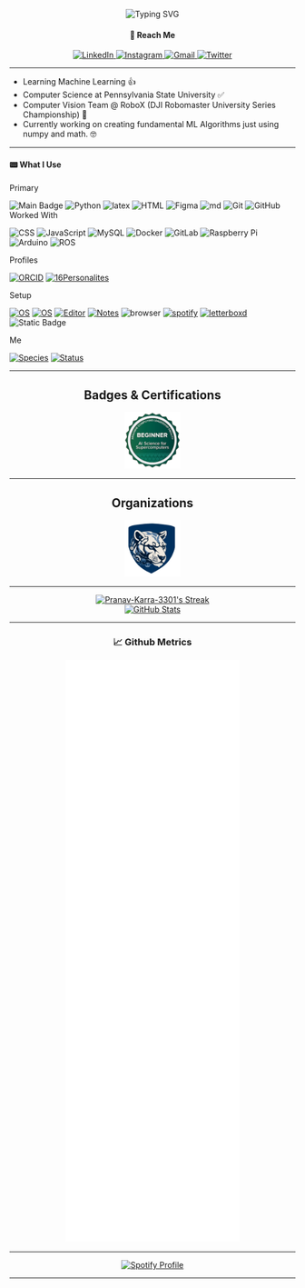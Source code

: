 <p align="center">
    <img src="https://readme-typing-svg.demolab.com?font=Oswald&size=30&duration=3000&pause=70&color=888888&center=true&vCenter=true&multiline=true&repeat=false&random=false&width=650&height=130&lines=%F0%9F%91%8B+Hello!+My+name+is+Pranav+Karra;%F0%9F%93%8DWelcome+to+my+Github+profile!" alt="Typing SVG" />
</p>

<div align="center">
    <h4>📩 Reach Me</h4>
    <a href="https://www.linkedin.com/in/pranav-karra-09477228b">
        <img src="https://img.shields.io/badge/-pranavkarra-blue?style=flat-square&logo=Linkedin&logoColor=white" alt="LinkedIn" />
    </a>
    <a href="https://instagram.com/pranav.karra">
        <img src="https://img.shields.io/badge/-pranav.karra-purple?style=flat-square&logo=instagram&logoColor=white" alt="Instagram" />
    </a>
    <a href="mailto:pranavkarra001@gmail.com">
        <img src="https://img.shields.io/badge/-pranavkarra001%40gmail.com-c14438?style=flat-square&logo=Gmail&logoColor=white" alt="Gmail" />
    </a>
    <a href="https://twitter.com/pranav__karra">
        <img src="https://img.shields.io/badge/-pranav__karra-blue?logo=Twitter" alt="Twitter" />
    </a>
</div>

---

- Learning Machine Learning 👍
- Computer Science at Pennsylvania State University ✅
- Computer Vision Team @ RoboX (DJI Robomaster University Series Championship) 🤖
- Currently working on creating fundamental ML Algorithms just using numpy and math. 🤓

---
#### 📟 What I Use
Primary

![Main Badge](https://img.shields.io/badge/Main-Jupyter_Notebook-orange?logo=Jupyter&labelColor=black)
![Python](https://img.shields.io/badge/-Python-grey?style=flat-square&logo=Python)
![latex](https://img.shields.io/badge/-LaTex-teal?logo=latex&logoColor=white)
![HTML](https://img.shields.io/badge/-HTML5-orange?logo=html5&logoColor=white)
![Figma](https://img.shields.io/badge/-Figma-grey?logo=figma)
![md](https://img.shields.io/badge/-markdown-blue?logo=markdown&logoColor=white)
![Git](https://img.shields.io/badge/-Git-grey?style=flat-square&logo=git)
![GitHub](https://img.shields.io/badge/-GitHub-181717?style=flat-square&logo=github)
Worked With

![CSS](https://img.shields.io/badge/-CSS3-darkblue?logo=css3&logoColor=white)
![JavaScript](https://img.shields.io/badge/-JavaScript-grey?logo=javascript)
![MySQL](https://img.shields.io/badge/-MySQL-black?style=flat-square&logo=mysql)
![Docker](https://img.shields.io/badge/-Docker-blue?style=flat-square&logo=docker&logoColor=white)
![GitLab](https://img.shields.io/badge/-GitLab-FCA121?style=flat-square&logo=gitlab)
![Raspberry Pi](https://img.shields.io/badge/-Raspberry%20Pi-C51A4A?style=flat-square&logo=Raspberry-Pi)
![Arduino](https://img.shields.io/badge/-Arduino-teal?logo=arduino)
![ROS](https://img.shields.io/badge/-ROS-navy?logo=ROS)

Profiles

[![ORCID](https://img.shields.io/badge/ORCID-0009--0009--4241--9700-green?style=flat-square&logo=orcid&logoColor=white&labelColor=grey)](https://orcid.org/0009-0009-4241-9700)
[![16Personalites](https://img.shields.io/badge/-16Personalities-olive?link=https%3A%2F%2Fwww.16personalities.com%2Fprofiles%2F657a2e4a73f3e)](https://www.16personalities.com/profiles/657a2e4a73f3e)

Setup

[![OS](https://img.shields.io/badge/OS-macOS-informational?style=flat-square&logo=apple&logoColor=white&labelColor=grey)](https://en.wikipedia.org/wiki/MacOS)
[![OS](https://img.shields.io/badge/OS-Linux-informational?style=flat-square&logo=linux&logoColor=white&labelColor=grey)](https://en.wikipedia.org/wiki/Linux)
[![Editor](https://img.shields.io/badge/Editor-VSCode-blue?style=flat-square&logo=visual-studio-code&logoColor=white&labelColor=grey)](https://code.visualstudio.com/)
[![Notes](https://img.shields.io/badge/Notes-Obsidian-purple?logo=Obsidian&labelColor=grey)](https://obsidian.md)
![browser](https://img.shields.io/badge/Browser-Vivaldi-red?logo=vivaldi&logoColor=white&labelColor=grey)
[![spotify](https://img.shields.io/badge/Music-Spotify-neongreen?logo=Spotify&link=https%3A%2F%2Fwww.16personalities.com%2Fprofiles%2F657a2e4a73f3e&labelColor=grey)](https://open.spotify.com/user/31upcnx4lq5jkxajpswotik5wnuu)
[![letterboxd](https://img.shields.io/badge/-letterboxd-orange?logo=Letterboxd&link=https%3A%2F%2Fwww.16personalities.com%2Fprofiles%2F657a2e4a73f3e)](https://letterboxd.com/pranavkarra/)
![Static Badge](https://img.shields.io/badge/Passwords-Bitwarden-blue?logo=bitwarden)

Me

[![Species](https://img.shields.io/badge/Species-Homo_sapiens-success?style=flat-square&logo=mailchimp&logoColor=white&labelColor=grey)](https://en.wikipedia.org/wiki/Homo_sapiens)
[![Status](https://img.shields.io/badge/Status-Stable-success?style=flat-square&logo=gravatar&logoColor=white&labelColor=grey)](https://en.wikipedia.org/wiki/Life)

---
<div align="center">
    <h2>Badges & Certifications</h2>
</div>

<div align="center">
    <a href="https://openbadgefactory.com/v1/assertion/9b1bdbc990c6d7a15f5aa3f01b54b58cd25263e4">
        <img src="alcf_certification.png" width="100" height="100">
    </a>
</div>

---

<div align="center">
    <h2>Organizations</h2>
</div>

<div align="center">
    <a href="https://github.com/PennState-RoboX">
        <img src="robox_logo.png" width="100" height="100">
    </a>
</div>

---

<div align="center">
    <a href="https://github.com/anuraghazra/github-readme-stats">
        <img src="https://github-readme-streak-stats.herokuapp.com/?user=Pranav-Karra-3301&theme=transparent&hide_border=false" alt="Pranav-Karra-3301's Streak" />
    </a>
</div>

<div align="center">
    <a href="https://github.com/anuraghazra/github-readme-stats">
        <img src="https://github-readme-stats.vercel.app/api?username=Pranav-Karra-3301&theme=transparent&show_icons=true&include_all_commits=true&hide_border=false&count_private=true&card_width=100" alt="GitHub Stats" />
    </a>
</div>



---
<div align="center">
    <h3>📈 Github Metrics</h3>
    <img src="/github-metrics.svg" alt="Metrics" />
</div>

---

<div align="center">
    <a href="https://spotify-github-profile.vercel.app/api/view?uid=31upcnx4lq5jkxajpswotik5wnuu&cover_image=true&theme=default&show_offline=false&background_color=131781&interchange=true&bar_color=0ced27&bar_color_cover=true">
        <img src="https://spotify-github-profile.vercel.app/api/view?uid=31upcnx4lq5jkxajpswotik5wnuu&cover_image=true&theme=default&show_offline=false&background_color=131781&interchange=true&bar_color=0ced27&bar_color_cover=true" alt="Spotify Profile" />
    </a>
</div>


---
